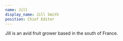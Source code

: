 ```yaml
---
name: Jill
display_name: Jill Smith
position: Chief Editor
---
```

Jill is an avid fruit grower based in the south of France.


